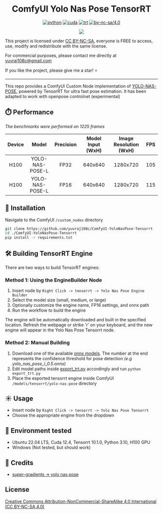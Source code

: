 <div align="center">

# ComfyUI Yolo Nas Pose TensorRT

[![python](https://img.shields.io/badge/python-3.10.12-green)](https://www.python.org/downloads/release/python-31012/)
[![cuda](https://img.shields.io/badge/cuda-12.4-green)](https://developer.nvidia.com/cuda-downloads)
[![trt](https://img.shields.io/badge/TRT-10.0-green)](https://developer.nvidia.com/tensorrt)
[![by-nc-sa/4.0](https://img.shields.io/badge/license-CC--BY--NC--SA--4.0-lightgrey)](https://creativecommons.org/licenses/by-nc-sa/4.0/deed.en)

</div>

<p align="center">
  <img src="assets/demo.PNG" />
</p>

This project is licensed under [CC BY-NC-SA](https://creativecommons.org/licenses/by-nc-sa/4.0/), everyone is FREE to access, use, modify and redistribute with the same license.

For commercial purposes, please contact me directly at yuvraj108c@gmail.com

If you like the project, please give me a star! ⭐

---

This repo provides a ComfyUI Custom Node implementation of [YOLO-NAS-POSE](https://github.com/Deci-AI/super-gradients), powered by TensorRT for ultra fast pose estimation. It has been adapted to work with openpose controlnet (experimental)

## ⏱️ Performance

_The benchmarks were performed on 1225 frames_

| Device |      Model      | Precision | Model Input (WxH) | Image Resolution (WxH) | FPS |
| :----: | :-------------: | :-------: | :---------------: | :--------------------: | --- |
|  H100  | YOLO-NAS-POSE-L |   FP32    |      640x640      |        1280x720        | 105 |
|  H100  | YOLO-NAS-POSE-L |   FP16    |      640x640      |        1280x720        | 115 |

## 🚀 Installation

Navigate to the ComfyUI `/custom_nodes` directory

```bash
git clone https://github.com/yuvraj108c/ComfyUI-YoloNasPose-Tensorrt
cd ./ComfyUI-YoloNasPose-Tensorrt
pip install -r requirements.txt
```

## 🛠️ Building TensorRT Engine

There are two ways to build TensorRT engines:

### Method 1: Using the EngineBuilder Node
1. Insert node by `Right Click -> tensorrt -> Yolo Nas Pose Engine Builder`
2. Select the model size (small, medium, or large)
3. Optionally customize the engine name, FP16 settings, and onnx path
4. Run the workflow to build the engine

The engine will be automatically downloaded and built in the specified location. Refresh the webpage or strike 'r' on your keyboard, and the new engine will appear in the Yolo Nas Pose Tensorrt node.

### Method 2: Manual Building
1. Download one of the available [onnx models](https://huggingface.co/yuvraj108c/yolo-nas-pose-onnx/tree/main). The number at the end represents the confidence threshold for pose detection _(e.g yolo_nas_pose_l_0.5.onnx)_
2. Edit model paths inside [export_trt.py](export_trt.py) accordingly and run `python export_trt.py`
3. Place the exported tensorrt engine inside ComfyUI `/models/tensorrt/yolo-nas-pose` directory

## ☀️ Usage

- Insert node by `Right Click -> tensorrt -> Yolo Nas Pose Tensorrt`
- Choose the appropriate engine from the dropdown

## 🤖 Environment tested

- Ubuntu 22.04 LTS, Cuda 12.4, Tensorrt 10.1.0, Python 3.10, H100 GPU
- Windows (Not tested, but should work)

## 👏 Credits

- [super-gradients -> yolo nas pose](https://github.com/Deci-AI/super-gradients)

## License

[Creative Commons Attribution-NonCommercial-ShareAlike 4.0 International (CC BY-NC-SA 4.0)](https://creativecommons.org/licenses/by-nc-sa/4.0/)
